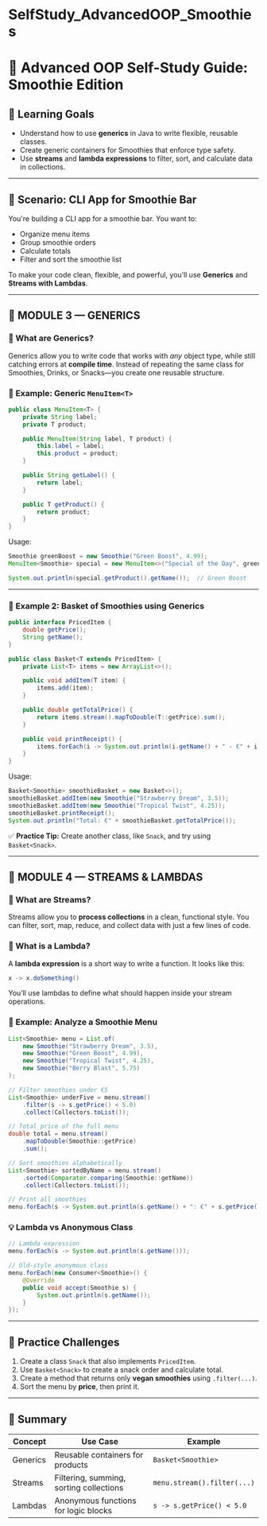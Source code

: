 # SelfStudy_AdvancedOOP_Smoothies


# 🍓 Advanced OOP Self-Study Guide: Smoothie Edition

## 🎯 Learning Goals

- Understand how to use **generics** in Java to write flexible, reusable classes.
- Create generic containers for Smoothies that enforce type safety.
- Use **streams** and **lambda expressions** to filter, sort, and calculate data in collections.

---

## 🧃 Scenario: CLI App for Smoothie Bar

You're building a CLI app for a smoothie bar. You want to:

- Organize menu items
- Group smoothie orders
- Calculate totals
- Filter and sort the smoothie list

To make your code clean, flexible, and powerful, you’ll use **Generics** and **Streams with Lambdas**.

---

## 🔹 MODULE 3 — GENERICS

### 🧠 What are Generics?

Generics allow you to write code that works with *any* object type, while still catching errors at **compile time**. Instead of repeating the same class for Smoothies, Drinks, or Snacks—you create one reusable structure.

### 🧪 Example: Generic `MenuItem<T>`

```java
public class MenuItem<T> {
    private String label;
    private T product;

    public MenuItem(String label, T product) {
        this.label = label;
        this.product = product;
    }

    public String getLabel() {
        return label;
    }

    public T getProduct() {
        return product;
    }
}
```

Usage:

```java
Smoothie greenBoost = new Smoothie("Green Boost", 4.99);
MenuItem<Smoothie> special = new MenuItem<>("Special of the Day", greenBoost);

System.out.println(special.getProduct().getName());  // Green Boost
```

---

### 🧪 Example 2: Basket of Smoothies using Generics

```java
public interface PricedItem {
    double getPrice();
    String getName();
}
```

```java
public class Basket<T extends PricedItem> {
    private List<T> items = new ArrayList<>();

    public void addItem(T item) {
        items.add(item);
    }

    public double getTotalPrice() {
        return items.stream().mapToDouble(T::getPrice).sum();
    }

    public void printReceipt() {
        items.forEach(i -> System.out.println(i.getName() + " - €" + i.getPrice()));
    }
}
```

Usage:

```java
Basket<Smoothie> smoothieBasket = new Basket<>();
smoothieBasket.addItem(new Smoothie("Strawberry Dream", 3.5));
smoothieBasket.addItem(new Smoothie("Tropical Twist", 4.25));
smoothieBasket.printReceipt();
System.out.println("Total: €" + smoothieBasket.getTotalPrice());
```

✅ **Practice Tip:** Create another class, like `Snack`, and try using `Basket<Snack>`.

---

## 🔹 MODULE 4 — STREAMS & LAMBDAS

### 🧠 What are Streams?

Streams allow you to **process collections** in a clean, functional style. You can filter, sort, map, reduce, and collect data with just a few lines of code.

### 🧠 What is a Lambda?

A **lambda expression** is a short way to write a function. It looks like this:

```java
x -> x.doSomething()
```

You’ll use lambdas to define what should happen inside your stream operations.

### 🧪 Example: Analyze a Smoothie Menu

```java
List<Smoothie> menu = List.of(
    new Smoothie("Strawberry Dream", 3.5),
    new Smoothie("Green Boost", 4.99),
    new Smoothie("Tropical Twist", 4.25),
    new Smoothie("Berry Blast", 5.75)
);

// Filter smoothies under €5
List<Smoothie> underFive = menu.stream()
    .filter(s -> s.getPrice() < 5.0)
    .collect(Collectors.toList());

// Total price of the full menu
double total = menu.stream()
    .mapToDouble(Smoothie::getPrice)
    .sum();

// Sort smoothies alphabetically
List<Smoothie> sortedByName = menu.stream()
    .sorted(Comparator.comparing(Smoothie::getName))
    .collect(Collectors.toList());

// Print all smoothies
menu.forEach(s -> System.out.println(s.getName() + ": €" + s.getPrice()));
```

### 💡 Lambda vs Anonymous Class

```java
// Lambda expression
menu.forEach(s -> System.out.println(s.getName()));

// Old-style anonymous class
menu.forEach(new Consumer<Smoothie>() {
    @Override
    public void accept(Smoothie s) {
        System.out.println(s.getName());
    }
});
```

---

## 📝 Practice Challenges

1. Create a class `Snack` that also implements `PricedItem`.
2. Use `Basket<Snack>` to create a snack order and calculate total.
3. Create a method that returns only **vegan smoothies** using `.filter(...)`.
4. Sort the menu by **price**, then print it.

---

## 💬 Summary

| Concept   | Use Case                                | Example                      |
|-----------|------------------------------------------|------------------------------|
| Generics  | Reusable containers for products         | `Basket<Smoothie>`           |
| Streams   | Filtering, summing, sorting collections  | `menu.stream().filter(...)`  |
| Lambdas   | Anonymous functions for logic blocks     | `s -> s.getPrice() < 5.0`    |
